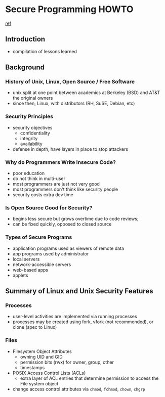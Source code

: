 # Secure Programming HOWTO
[ref](https://dwheeler.com/secure-programs/Secure-Programs-HOWTO/index.html)

## Introduction
- compilation of lessons learned

## Background

### History of Unix, Linux, Open Source / Free Software
- unix split at one point between academics at Berkeley (BSD) and AT&T the original owners
- since then, Linux, with distributors (RH, SuSE, Debian, etc)

### Security Principles
- security objectives
  - confidentiality
  - integrity
  - availability
- defense in depth, have layers in place to stop attackers

### Why do Programmers Write Insecure Code?
- poor education
- do not think in multi-user
- most programmers are just not very good
- most programmers don't think like security people
- security costs extra dev time

### Is Open Source Good for Security?
- begins less secure but grows overtime due to code reviews; 
- can be fixed quickly, opposed to closed source

### Types of Secure Programs
- application programs used as viewers of remote data
- app programs used by administrator
- local servers
- network-accessible servers
- web-based apps
- applets

## Summary of Linux and Unix Security Features

### Processes
- user-level activities are implemented via running processes
- processes may be created using fork, vfork (not recommended), or clone (spec to Linux)

### Files
- Filesystem Object Attributes
  - owning UID and GID
  - permission bits (rwx) for owner, group, other
  - timestamps
- POSIX Access Control Lists (ACLs)
  - extra layer of ACL entries that determine permission to access the File system object
- change access control attributes via `chmod`, `fchmod`, `chown`, `chgrp`